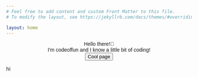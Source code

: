 ```yaml
---
# Feel free to add content and custom Front Matter to this file.
# To modify the layout, see https://jekyllrb.com/docs/themes/#overriding-theme-defaults

layout: home
---
```


<html>
<head>
<meta name="google-site-verification" content="oDxukBkdlE7rzN-YU0phS7LTeVIG1ZGbeS62fjbs3q8" />
<style>

.button {
  background-color: #65C8FF; /* Green */
  border: none;
  color: white;
  padding: 16px 32px;
  text-align: center;
  text-decoration: none;
  display: inline-block;
  font-size: 16px;
  margin: 4px 2px;
  transition-duration: 0.4s;
  cursor: pointer;
}

.button1 {
  background-color: white; 
  color: black; 
  border: 2px solid #65C8FF;
}

.button1:hover {
  background-color: #65C8FF;
  color: white;
}


</style>
</head>
<body>

<div align="center">

<p style="font-family: Helvetica">Hello there!👋
<br> I'm codeoffun and I know a little bit of coding!
<br>
<button class="button button1" onclick="window.location='https://codeoffun.ddns.net/codeoffun/codeoffun/codeoffun/codeoffun/codeoffun/codeoffun/codeoffun/codeoffun/codeoffun/codeoffun/codeoffun/codeoffun/codeoffun/codeoffun/codeoffun/codeoffun/'">Cool page</button>
</p> 
</div>
hi
